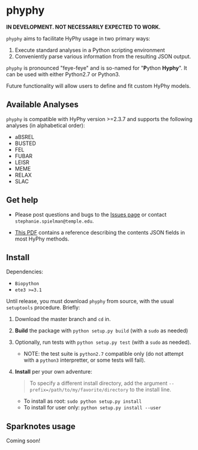 # phyphy

**IN DEVELOPMENT. NOT NECESSARILY EXPECTED TO WORK.**

`phyphy` aims to facilitate HyPhy usage in two primary ways:
1) Execute standard analyses in a Python scripting environment
2) Conveniently parse various information from the resulting JSON output.

`phyphy` is pronounced "feye-feye" and is so-named for "**P**ython **Hyphy**". It can be used with either Python2.7 or Python3.

Future functionality will allow users to define and fit custom HyPhy models.

## Available Analyses

`phyphy` is compatible with HyPhy version >=2.3.7 and supports the following analyses (in alphabetical order):

+ aBSREL
+ BUSTED
+ FEL
+ FUBAR
+ LEISR
+ MEME
+ RELAX
+ SLAC


## Get help

+ Please post questions and bugs to the [Issues page](https://github.com/sjspielman/phyphy/issues) or contact `stephanie.spielman@temple.edu`.

+ [This PDF](data/json-fields.pdf) contains a reference describing the contents JSON fields in most HyPhy methods.


## Install
<!--
You can obtain `phyphy` from pip (or pip3!) with `pip install phyphy`.
-->
Dependencies:

+ `Biopython`
+ `ete3 >=3.1`

Until release, you must download `phyphy` from source, with the usual `setuptools` procedure. Briefly:

1. Download the master branch and `cd` in. 
2. **Build** the package with `python setup.py build` (with a `sudo` as needed)
3. Optionally, run tests with `python setup.py test`  (with a `sudo` as needed). 
	+ NOTE: the test suite is `python2.7` compatible only (do not attempt with a `python3` interpretter, or some tests will fail). 
4. **Install** per your own adventure:
	> To specify a different install directory, add the argument `--prefix=/path/to/my/favorite/directory` to the install line.

	+ To install as root: `sudo python setup.py install`
	+ To install for user only: `python setup.py install --user`


## Sparknotes usage

Coming soon!


<!--
## Example script

```python
	from phyphy import *
	
	
	## Create a HyPhy instance. In general this is NOT NEEDED if the appropriate version is install in your system as the default HyPhy. If you are using a locally intalled version, you need to specify path. 
	# Possible arguments include:
	### 1) executable, the desired executable to use (ie HYPHYMPI). Default: HYPHYMP
	### 2) path, the path to a **local hyphy build**. Only use this argument if you **do not** want to use the installed hyphy in /usr/local.
	### 3) cpu, the maximum number of CPUs per analysis. 
   ### 4) quiet, suppress screen output (still creates messages.log and errors.log, when applicable). Default: False
	hyphy = HyPhy(path = /path/to/my/local/hyphy/, quiet=True)
	
	## Make some variables
	codon_alignment = "path/to/my/alignment.fasta"
	tree = "path/to/my/tree.tre"
	data = "path/to/file/with/both/alignment/and/tree/inside.dat" 
	json = "path/to/where/id/rather/save/the/json"
	## Create an analysis of your choice instance. The following runs a one-rate FEL
	f = FEL(hyphy = hyphy, alignment = codon_alignment, tree = tree, two_rate = False, output = json) ## Use help() to see available arguments    
	## NOTE: This line could be used instead (data rather than alignment and tree):   f = FEL(hyphy = hyphy, data = data, two_rate = False, output = json)
    
    
    ## Run the analysis
    f.run_analysis()
```

-->
	
	
